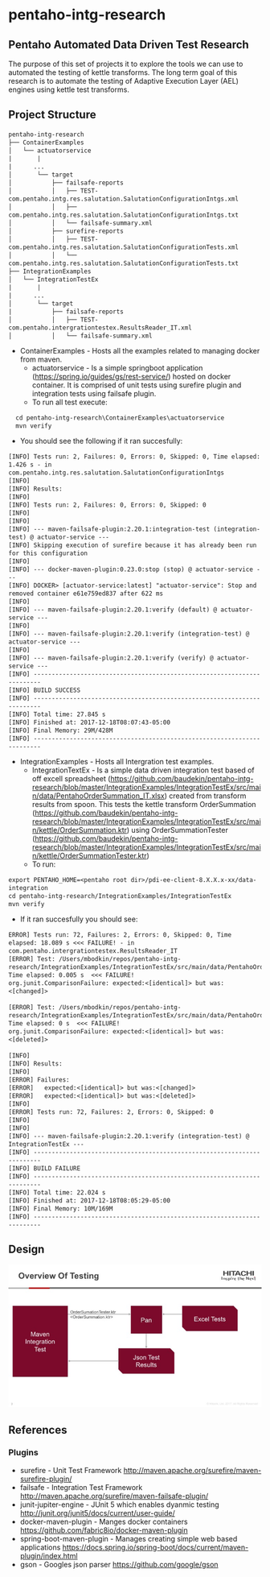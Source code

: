 # pentaho-intg-research
## Pentaho Automated Data Driven Test Research

The purpose of this set of projects it to explore the tools we
can use to automated the testing of kettle transforms. The long term 
goal of this research is to automate the testing of Adaptive Execution Layer (AEL) engines using 
kettle test transforms. 

## Project Structure
```
pentaho-intg-research
├── ContainerExamples
│   └── actuatorservice
|       |
|      ...
│       └── target
│           ├── failsafe-reports
│           │   ├── TEST-com.pentaho.intg.res.salutation.SalutationConfigurationIntgs.xml
│           │   ├── com.pentaho.intg.res.salutation.SalutationConfigurationIntgs.txt
│           │   └── failsafe-summary.xml
│           ├── surefire-reports
│           │   ├── TEST-com.pentaho.intg.res.salutation.SalutationConfigurationTests.xml
│           │   └── com.pentaho.intg.res.salutation.SalutationConfigurationTests.txt
├── IntegrationExamples
│   └── IntegrationTestEx
|       |
|      ...
│       └── target
|           ├── failsafe-reports
│           │   ├── TEST-com.pentaho.intergrationtestex.ResultsReader_IT.xml
│           │   └── failsafe-summary.xml
```

* ContainerExamples - Hosts all the examples related to managing docker from maven.
  * actuatorservice - Is a simple springboot application (https://spring.io/guides/gs/rest-service/) hosted on docker container. It is comprised of unit tests using surefire plugin and integration tests using failsafe plugin. 
   * To run all test execute:
```
  cd pentaho-intg-research\ContainerExamples\actuatorservice
  mvn verify
```
   * You should see the following if it ran succesfully:
```
[INFO] Tests run: 2, Failures: 0, Errors: 0, Skipped: 0, Time elapsed: 1.426 s - in com.pentaho.intg.res.salutation.SalutationConfigurationIntgs
[INFO]
[INFO] Results:
[INFO]
[INFO] Tests run: 2, Failures: 0, Errors: 0, Skipped: 0
[INFO]
[INFO]
[INFO] --- maven-failsafe-plugin:2.20.1:integration-test (integration-test) @ actuator-service ---
[INFO] Skipping execution of surefire because it has already been run for this configuration
[INFO]
[INFO] --- docker-maven-plugin:0.23.0:stop (stop) @ actuator-service ---
[INFO] DOCKER> [actuator-service:latest] "actuator-service": Stop and removed container e61e759ed837 after 622 ms
[INFO]
[INFO] --- maven-failsafe-plugin:2.20.1:verify (default) @ actuator-service ---
[INFO]
[INFO] --- maven-failsafe-plugin:2.20.1:verify (integration-test) @ actuator-service ---
[INFO]
[INFO] --- maven-failsafe-plugin:2.20.1:verify (verify) @ actuator-service ---
[INFO] ------------------------------------------------------------------------
[INFO] BUILD SUCCESS
[INFO] ------------------------------------------------------------------------
[INFO] Total time: 27.845 s
[INFO] Finished at: 2017-12-18T08:07:43-05:00
[INFO] Final Memory: 29M/428M
[INFO] ------------------------------------------------------------------------
```
* IntegrationExamples - Hosts all Intergration test examples. 
  * IntegrationTextEx - Is a simple data driven integration test based of off excell spreadsheet (https://github.com/baudekin/pentaho-intg-research/blob/master/IntegrationExamples/IntegrationTestEx/src/main/data/PentahoOrderSummation_IT.xlsx) created from transform results from spoon. This tests the kettle transform OrderSummation (https://github.com/baudekin/pentaho-intg-research/blob/master/IntegrationExamples/IntegrationTestEx/src/main/kettle/OrderSummation.ktr) using OrderSummationTester (https://github.com/baudekin/pentaho-intg-research/blob/master/IntegrationExamples/IntegrationTestEx/src/main/kettle/OrderSummationTester.ktr) 
   * To run:
```
export PENTAHO_HOME=<pentaho root dir>/pdi-ee-client-8.X.X.x-xx/data-integration
cd pentaho-intg-research/IntegrationExamples/IntegrationTestEx
mvn verify
```
   * If it ran succesfully you should see:
 ```
 ERROR] Tests run: 72, Failures: 2, Errors: 0, Skipped: 0, Time elapsed: 18.089 s <<< FAILURE! - in com.pentaho.intergrationtestex.ResultsReader_IT
[ERROR] Test: /Users/mbodkin/repos/pentaho-intg-research/IntegrationExamples/IntegrationTestEx/src/main/data/PentahoOrderSummation_IT.xlsx|RowsAfterExecution:14(countrySumTests())  Time elapsed: 0.005 s  <<< FAILURE!
org.junit.ComparisonFailure: expected:<[identical]> but was:<[changed]>

[ERROR] Test: /Users/mbodkin/repos/pentaho-intg-research/IntegrationExamples/IntegrationTestEx/src/main/data/PentahoOrderSummation_IT.xlsx|RowsAfterExecution:17(countrySumTests())  Time elapsed: 0 s  <<< FAILURE!
org.junit.ComparisonFailure: expected:<[identical]> but was:<[deleted]>

[INFO]
[INFO] Results:
[INFO]
[ERROR] Failures:
[ERROR]   expected:<[identical]> but was:<[changed]>
[ERROR]   expected:<[identical]> but was:<[deleted]>
[INFO]
[ERROR] Tests run: 72, Failures: 2, Errors: 0, Skipped: 0
[INFO]
[INFO]
[INFO] --- maven-failsafe-plugin:2.20.1:verify (integration-test) @ IntegrationTestEx ---
[INFO] ------------------------------------------------------------------------
[INFO] BUILD FAILURE
[INFO] ------------------------------------------------------------------------
[INFO] Total time: 22.024 s
[INFO] Finished at: 2017-12-18T08:05:29-05:00
[INFO] Final Memory: 10M/169M
[INFO] ------------------------------------------------------------------------
 ```
## Design
![Alt text](https://github.com/baudekin/pentaho-intg-research/blob/master/doc/img/IT_Presentation.jpg)
## References
### Plugins
* surefire - Unit Test Framework http://maven.apache.org/surefire/maven-surefire-plugin/
* failsafe - Integration Test Framework http://maven.apache.org/surefire/maven-failsafe-plugin/
* junit-jupiter-engine - JUnit 5 which enables dyanmic testing http://junit.org/junit5/docs/current/user-guide/
* docker-maven-plugin - Manges docker containers https://github.com/fabric8io/docker-maven-plugin
* spring-boot-maven-plugin - Manages creating simple web based applications https://docs.spring.io/spring-boot/docs/current/maven-plugin/index.html
* gson - Googles json parser https://github.com/google/gson
